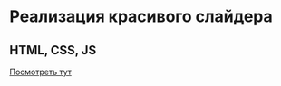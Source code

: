 # Реализация красивого слайдера 

## HTML, CSS, JS

[Посмотреть тут](https://polinapolina94.github.io/slider-0.1/)

